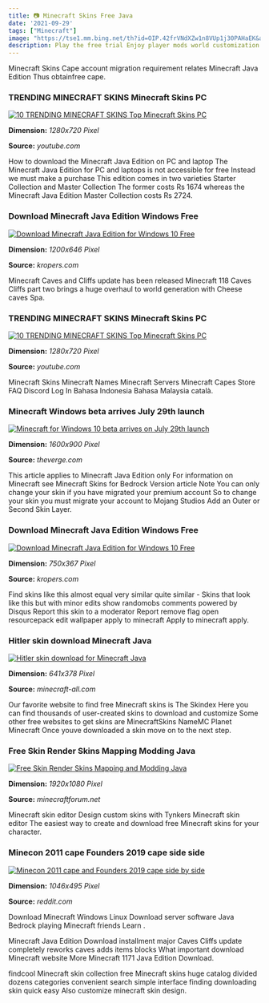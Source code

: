```yaml
---
title: 📷 Minecraft Skins Free Java
date: '2021-09-29'
tags: ["Minecraft"]
image: "https://tse1.mm.bing.net/th?id=OIP.42frVNdXZw1n8VUp1j30PAHaEK&amp;pid=15.1"
description: Play the free trial Enjoy player mods world customization multiplayer servers and more on the original version of the classic game Cross platform play betwee
---
```




Minecraft Skins Cape account migration requirement relates Minecraft Java Edition Thus obtainfree cape.



### TRENDING MINECRAFT SKINS Minecraft Skins PC 

[![10 TRENDING MINECRAFT SKINS Top Minecraft Skins  PC ](https://i.ytimg.com/vi/4k-rRnsAyyQ/maxresdefault.jpg)](https://i.ytimg.com/vi/4k-rRnsAyyQ/maxresdefault.jpg)


**Dimension:** _1280x720 Pixel_ 

**Source:** _youtube.com_ 


How to download the Minecraft Java Edition on PC and laptop The Minecraft Java Edition for PC and laptops is not accessible for free Instead we must make a purchase This edition comes in two varieties Starter Collection and Master Collection The former costs Rs 1674 whereas the Minecraft Java Edition Master Collection costs Rs 2724.


### Download Minecraft Java Edition Windows Free

[![Download Minecraft Java Edition for Windows 10  Free](https://kropers.com/uploads/posts/2020-11/1605285534_rb6yn7um8i.png)](https://kropers.com/uploads/posts/2020-11/1605285534_rb6yn7um8i.png)


**Dimension:** _1200x646 Pixel_ 

**Source:** _kropers.com_ 


Minecraft Caves and Cliffs update has been released Minecraft 118 Caves Cliffs part two brings a huge overhaul to world generation with Cheese caves Spa.


### TRENDING MINECRAFT SKINS Minecraft Skins PC 

[![10 TRENDING MINECRAFT SKINS Top Minecraft Skins  PC ](https://i.ytimg.com/vi/UIxSm5wIrDA/maxresdefault.jpg)](https://i.ytimg.com/vi/UIxSm5wIrDA/maxresdefault.jpg)


**Dimension:** _1280x720 Pixel_ 

**Source:** _youtube.com_ 


Minecraft Skins Minecraft Names Minecraft Servers Minecraft Capes Store FAQ Discord Log In Bahasa Indonesia Bahasa Malaysia català.


### Minecraft Windows beta arrives July 29th launch 

[![Minecraft for Windows 10 beta arrives on July 29th launch ](https://cdn.vox-cdn.com/thumbor/8Q_3ecZS_GnujmLk8qaRUDoqo60=/0x6:660x377/1600x900/cdn.vox-cdn.com/uploads/chorus_image/image/46671554/minecraftwin10.0.0.jpg)](https://cdn.vox-cdn.com/thumbor/8Q_3ecZS_GnujmLk8qaRUDoqo60=/0x6:660x377/1600x900/cdn.vox-cdn.com/uploads/chorus_image/image/46671554/minecraftwin10.0.0.jpg)


**Dimension:** _1600x900 Pixel_ 

**Source:** _theverge.com_ 


This article applies to Minecraft Java Edition only For information on Minecraft see Minecraft Skins for Bedrock Version article Note You can only change your skin if you have migrated your premium account So to change your skin you must migrate your account to Mojang Studios Add an Outer or Second Skin Layer.


### Download Minecraft Java Edition Windows Free

[![Download Minecraft Java Edition for Windows 10  Free](https://kropers.com/uploads/posts/2020-11/medium/1605285491_5498.png)](https://kropers.com/uploads/posts/2020-11/medium/1605285491_5498.png)


**Dimension:** _750x367 Pixel_ 

**Source:** _kropers.com_ 


Find skins like this almost equal very similar quite similar - Skins that look like this but with minor edits show randomobs comments powered by Disqus Report this skin to a moderator Report remove flag open resourcepack edit wallpaper apply to minecraft Apply to minecraft apply.


### Hitler skin download Minecraft Java

[![Hitler skin download for Minecraft Java](https://minecraft-all.com/wp-content/uploads/2020/12/Minecraft-HD-skins-download.jpg)](https://minecraft-all.com/wp-content/uploads/2020/12/Minecraft-HD-skins-download.jpg)


**Dimension:** _641x378 Pixel_ 

**Source:** _minecraft-all.com_ 


Our favorite website to find free Minecraft skins is The Skindex Here you can find thousands of user-created skins to download and customize Some other free websites to get skins are MinecraftSkins NameMC Planet Minecraft Once youve downloaded a skin move on to the next step.


### Free Skin Render Skins Mapping Modding Java 

[![Free Skin Render  Skins  Mapping and Modding Java ](https://i.imgur.com/xX45vtr.png)](https://i.imgur.com/xX45vtr.png)


**Dimension:** _1920x1080 Pixel_ 

**Source:** _minecraftforum.net_ 


Minecraft skin editor Design custom skins with Tynkers Minecraft skin editor The easiest way to create and download free Minecraft skins for your character.


### Minecon 2011 cape Founders 2019 cape side side 

[![Minecon 2011 cape and Founders 2019 cape side by side ](https://preview.redd.it/ac1hu6v32fp31.jpg?auto=webp&amp;s=b4ff1744d0c56800e9722df2e8fb7835b24544cb)](https://preview.redd.it/ac1hu6v32fp31.jpg?auto=webp&amp;s=b4ff1744d0c56800e9722df2e8fb7835b24544cb)


**Dimension:** _1046x495 Pixel_ 

**Source:** _reddit.com_ 



Download Minecraft Windows Linux Download server software Java Bedrock playing Minecraft friends Learn .


Minecraft Java Edition Download installment major Caves Cliffs update completely reworks caves adds items blocks What important download Minecraft website More Minecraft 1171 Java Edition Download.


findcool Minecraft skin collection free Minecraft skins huge catalog divided dozens categories convenient search simple interface finding downloading skin quick easy Also customize minecraft skin design.




